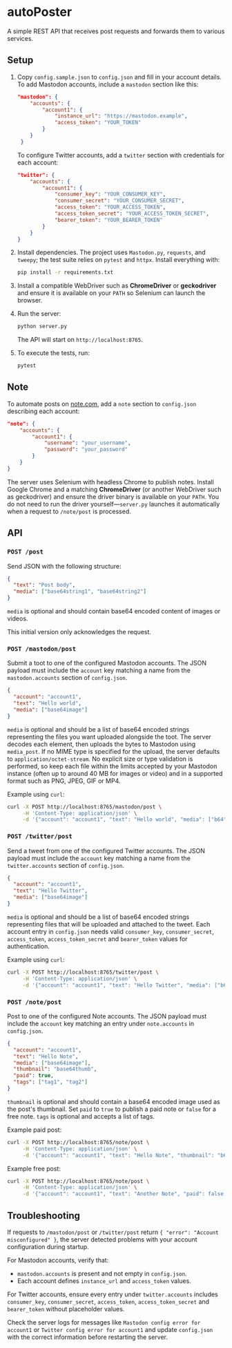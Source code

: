 # autoPoster

A simple REST API that receives post requests and forwards them to various services.

## Setup

1. Copy `config.sample.json` to `config.json` and fill in your account details.
   To add Mastodon accounts, include a `mastodon` section like this:

   ```json
   "mastodon": {
       "accounts": {
           "account1": {
               "instance_url": "https://mastodon.example",
               "access_token": "YOUR_TOKEN"
           }
       }
    }
    ```
   To configure Twitter accounts, add a `twitter` section with credentials for
   each account:

   ```json
   "twitter": {
       "accounts": {
           "account1": {
               "consumer_key": "YOUR_CONSUMER_KEY",
               "consumer_secret": "YOUR_CONSUMER_SECRET",
               "access_token": "YOUR_ACCESS_TOKEN",
               "access_token_secret": "YOUR_ACCESS_TOKEN_SECRET",
               "bearer_token": "YOUR_BEARER_TOKEN"
           }
       }
   }
   ```
2. Install dependencies. The project uses `Mastodon.py`, `requests`, and `tweepy`;
   the test suite relies on `pytest` and `httpx`. Install everything with:
   ```bash
   pip install -r requirements.txt
   ```
3. Install a compatible WebDriver such as **ChromeDriver** or **geckodriver**
   and ensure it is available on your `PATH` so Selenium can launch the browser.
4. Run the server:
   ```bash
   python server.py
   ```
   The API will start on `http://localhost:8765`.
5. To execute the tests, run:
   ```bash
   pytest
   ```

## Note

To automate posts on [note.com](https://note.com), add a `note` section to
`config.json` describing each account:

```json
"note": {
    "accounts": {
        "account1": {
            "username": "your_username",
            "password": "your_password"
        }
    }
}
```

The server uses Selenium with headless Chrome to publish notes. Install Google
Chrome and a matching **ChromeDriver** (or another WebDriver such as
geckodriver) and ensure the driver binary is available on your `PATH`. You do
not need to run the driver yourself&mdash;`server.py` launches it automatically
when a request to `/note/post` is processed.

## API

### `POST /post`

Send JSON with the following structure:

```json
{
  "text": "Post body",
  "media": ["base64string1", "base64string2"]
}
```

`media` is optional and should contain base64 encoded content of images or videos.

This initial version only acknowledges the request.

### `POST /mastodon/post`

Submit a toot to one of the configured Mastodon accounts. The JSON payload must
include the `account` key matching a name from the `mastodon.accounts` section
of `config.json`.

```json
{
  "account": "account1",
  "text": "Hello world",
  "media": ["base64image"]
}
```

`media` is optional and should be a list of base64 encoded strings representing
the files you want uploaded alongside the toot. The server decodes each
element, then uploads the bytes to Mastodon using `media_post`. If no MIME type
is specified for the upload, the server defaults to `application/octet-stream`.
No explicit size or type validation is performed, so keep each file within the limits
accepted by your Mastodon instance (often up to around 40 MB for images or
video) and in a supported format such as PNG, JPEG, GIF or MP4.

Example using `curl`:

```bash
curl -X POST http://localhost:8765/mastodon/post \
     -H 'Content-Type: application/json' \
     -d '{"account": "account1", "text": "Hello world", "media": ["b64"]}'
```

### `POST /twitter/post`

Send a tweet from one of the configured Twitter accounts. The JSON payload must
include the `account` key matching a name from the `twitter.accounts` section of
`config.json`.

```json
{
  "account": "account1",
  "text": "Hello Twitter",
  "media": ["base64image"]
}
```

`media` is optional and should be a list of base64 encoded strings representing
files that will be uploaded and attached to the tweet. Each account entry in
`config.json` needs valid `consumer_key`, `consumer_secret`, `access_token`,
`access_token_secret` and `bearer_token` values for authentication.

Example using `curl`:

```bash
curl -X POST http://localhost:8765/twitter/post \
     -H 'Content-Type: application/json' \
     -d '{"account": "account1", "text": "Hello Twitter", "media": ["b64"]}'
```

### `POST /note/post`

Post to one of the configured Note accounts. The JSON payload must include the
`account` key matching an entry under `note.accounts` in `config.json`.

```json
{
  "account": "account1",
  "text": "Hello Note",
  "media": ["base64image"],
  "thumbnail": "base64thumb",
  "paid": true,
  "tags": ["tag1", "tag2"]
}
```

`thumbnail` is optional and should contain a base64 encoded image used as the
post's thumbnail. Set `paid` to `true` to publish a paid note or `false` for a
free note. `tags` is optional and accepts a list of tags.

Example paid post:

```bash
curl -X POST http://localhost:8765/note/post \
     -H 'Content-Type: application/json' \
     -d '{"account": "account1", "text": "Hello Note", "thumbnail": "b64thumb", "paid": true, "tags": ["tag1", "tag2"]}'
```

Example free post:

```bash
curl -X POST http://localhost:8765/note/post \
     -H 'Content-Type: application/json' \
     -d '{"account": "account1", "text": "Another Note", "paid": false, "tags": []}'
```

## Troubleshooting

If requests to `/mastodon/post` or `/twitter/post` return
`{ "error": "Account misconfigured" }`, the server detected problems with your
account configuration during startup.

For Mastodon accounts, verify that:

* `mastodon.accounts` is present and not empty in `config.json`.
* Each account defines `instance_url` and `access_token` values.

For Twitter accounts, ensure every entry under `twitter.accounts` includes
`consumer_key`, `consumer_secret`, `access_token`, `access_token_secret` and
`bearer_token` without placeholder values.

Check the server logs for messages like `Mastodon config error for account1` or
`Twitter config error for account1` and update `config.json` with the correct
information before restarting the server.

